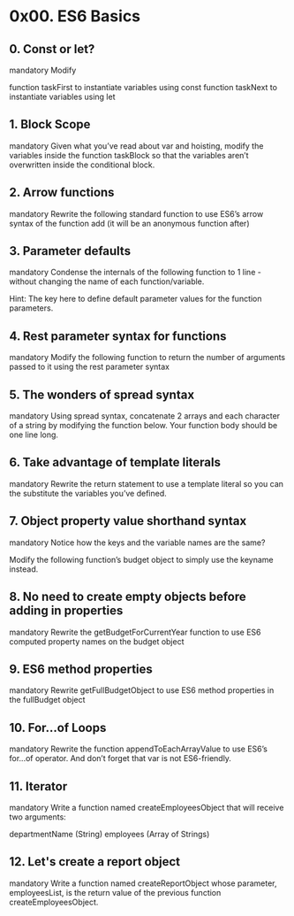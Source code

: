 # 0x00. ES6 Basics

## 0. Const or let?
mandatory
Modify

function taskFirst to instantiate variables using const
function taskNext to instantiate variables using let

## 1. Block Scope
mandatory
Given what you’ve read about var and hoisting, modify the variables inside the function taskBlock so that the variables aren’t overwritten inside the conditional block.

## 2. Arrow functions
mandatory
Rewrite the following standard function to use ES6’s arrow syntax of the function add (it will be an anonymous function after)

## 3. Parameter defaults
mandatory
Condense the internals of the following function to 1 line - without changing the name of each function/variable.

Hint: The key here to define default parameter values for the function parameters.

## 4. Rest parameter syntax for functions
mandatory
Modify the following function to return the number of arguments passed to it using the rest parameter syntax

## 5. The wonders of spread syntax
mandatory
Using spread syntax, concatenate 2 arrays and each character of a string by modifying the function below. Your function body should be one line long.

## 6. Take advantage of template literals
mandatory
Rewrite the return statement to use a template literal so you can the substitute the variables you’ve defined.

## 7. Object property value shorthand syntax
mandatory
Notice how the keys and the variable names are the same?

Modify the following function’s budget object to simply use the keyname instead.

## 8. No need to create empty objects before adding in properties
mandatory
Rewrite the getBudgetForCurrentYear function to use ES6 computed property names on the budget object

## 9. ES6 method properties
mandatory
Rewrite getFullBudgetObject to use ES6 method properties in the fullBudget object

## 10. For...of Loops
mandatory
Rewrite the function appendToEachArrayValue to use ES6’s for...of operator. And don’t forget that var is not ES6-friendly.

## 11. Iterator
mandatory
Write a function named createEmployeesObject that will receive two arguments:

departmentName (String)
employees (Array of Strings)

## 12. Let's create a report object
mandatory
Write a function named createReportObject whose parameter, employeesList, is the return value of the previous function createEmployeesObject.

